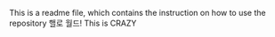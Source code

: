 This is a readme file, which contains the instruction on how to use the repository
핼로 월드!
This is CRAZY
